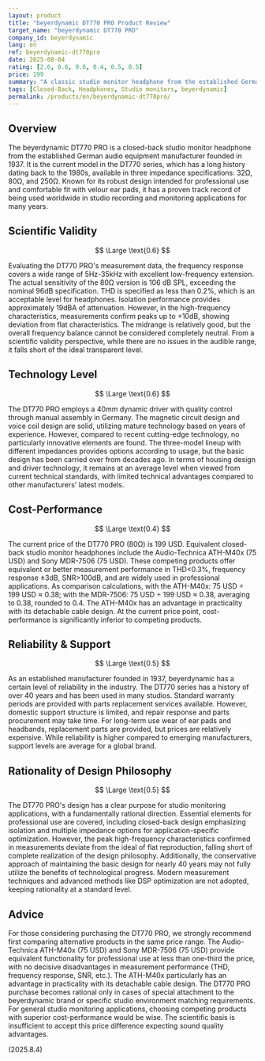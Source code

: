 ```yaml
---
layout: product
title: "beyerdynamic DT770 PRO Product Review"
target_name: "beyerdynamic DT770 PRO"
company_id: beyerdynamic
lang: en
ref: beyerdynamic-dt770pro
date: 2025-08-04
rating: [2.6, 0.6, 0.6, 0.4, 0.5, 0.5]
price: 199
summary: "A classic studio monitor headphone from the established German manufacturer, but at current pricing, it struggles to demonstrate advantages over competing products."
tags: [Closed-Back, Headphones, Studio monitors, beyerdynamic]
permalink: /products/en/beyerdynamic-dt770pro/
---
```

## Overview

The beyerdynamic DT770 PRO is a closed-back studio monitor headphone from the established German audio equipment manufacturer founded in 1937. It is the current model in the DT770 series, which has a long history dating back to the 1980s, available in three impedance specifications: 32Ω, 80Ω, and 250Ω. Known for its robust design intended for professional use and comfortable fit with velour ear pads, it has a proven track record of being used worldwide in studio recording and monitoring applications for many years.

## Scientific Validity

$$ \Large \text{0.6} $$

Evaluating the DT770 PRO's measurement data, the frequency response covers a wide range of 5Hz-35kHz with excellent low-frequency extension. The actual sensitivity of the 80Ω version is 106 dB SPL, exceeding the nominal 96dB specification. THD is specified as less than 0.2%, which is an acceptable level for headphones. Isolation performance provides approximately 19dBA of attenuation. However, in the high-frequency characteristics, measurements confirm peaks up to +10dB, showing deviation from flat characteristics. The midrange is relatively good, but the overall frequency balance cannot be considered completely neutral. From a scientific validity perspective, while there are no issues in the audible range, it falls short of the ideal transparent level.

## Technology Level

$$ \Large \text{0.6} $$

The DT770 PRO employs a 40mm dynamic driver with quality control through manual assembly in Germany. The magnetic circuit design and voice coil design are solid, utilizing mature technology based on years of experience. However, compared to recent cutting-edge technology, no particularly innovative elements are found. The three-model lineup with different impedances provides options according to usage, but the basic design has been carried over from decades ago. In terms of housing design and driver technology, it remains at an average level when viewed from current technical standards, with limited technical advantages compared to other manufacturers' latest models.

## Cost-Performance

$$ \Large \text{0.4} $$

The current price of the DT770 PRO (80Ω) is 199 USD. Equivalent closed-back studio monitor headphones include the Audio-Technica ATH-M40x (75 USD) and Sony MDR-7506 (75 USD). These competing products offer equivalent or better measurement performance in THD<0.3%, frequency response ±3dB, SNR>100dB, and are widely used in professional applications. As comparison calculations, with the ATH-M40x: 75 USD ÷ 199 USD ≈ 0.38; with the MDR-7506: 75 USD ÷ 199 USD ≈ 0.38, averaging to 0.38, rounded to 0.4. The ATH-M40x has an advantage in practicality with its detachable cable design. At the current price point, cost-performance is significantly inferior to competing products.

## Reliability & Support

$$ \Large \text{0.5} $$

As an established manufacturer founded in 1937, beyerdynamic has a certain level of reliability in the industry. The DT770 series has a history of over 40 years and has been used in many studios. Standard warranty periods are provided with parts replacement services available. However, domestic support structure is limited, and repair response and parts procurement may take time. For long-term use wear of ear pads and headbands, replacement parts are provided, but prices are relatively expensive. While reliability is higher compared to emerging manufacturers, support levels are average for a global brand.

## Rationality of Design Philosophy

$$ \Large \text{0.5} $$

The DT770 PRO's design has a clear purpose for studio monitoring applications, with a fundamentally rational direction. Essential elements for professional use are covered, including closed-back design emphasizing isolation and multiple impedance options for application-specific optimization. However, the peak high-frequency characteristics confirmed in measurements deviate from the ideal of flat reproduction, falling short of complete realization of the design philosophy. Additionally, the conservative approach of maintaining the basic design for nearly 40 years may not fully utilize the benefits of technological progress. Modern measurement techniques and advanced methods like DSP optimization are not adopted, keeping rationality at a standard level.

## Advice

For those considering purchasing the DT770 PRO, we strongly recommend first comparing alternative products in the same price range. The Audio-Technica ATH-M40x (75 USD) and Sony MDR-7506 (75 USD) provide equivalent functionality for professional use at less than one-third the price, with no decisive disadvantages in measurement performance (THD, frequency response, SNR, etc.). The ATH-M40x particularly has an advantage in practicality with its detachable cable design. The DT770 PRO purchase becomes rational only in cases of special attachment to the beyerdynamic brand or specific studio environment matching requirements. For general studio monitoring applications, choosing competing products with superior cost-performance would be wise. The scientific basis is insufficient to accept this price difference expecting sound quality advantages.

(2025.8.4)
